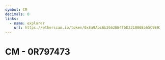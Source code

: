 ```yaml
---
symbol: CM
decimals: 0
links:
  - name: explorer
    url: https://etherscan.io/token/0xEa9Abc6b2662EE4f5D231006Eb65C9E938A26af1
---
```


# CM - 0R797473
